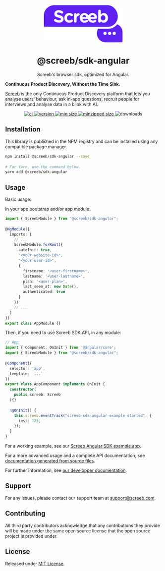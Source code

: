 <p align="center">
  <a href="https://screeb.app" alt="Screeb">
    <img src="https://raw.githubusercontent.com/ScreebApp/sdk-js/master/packages/screeb-sdk-angular/readme/screeb-logo.svg?token=GHSAT0AAAAAAB2OOPMGT2QD5TL3IRJN3CKCZDEYHJA" alt="Logo" height="120px" style="margin-top: 20px;"/>
  </a>
</p>
<h1 align="center">@screeb/sdk-angular</h1>
<p align="center">
  Screeb's browser sdk, optimized for Angular.

  <b>Continuous Product Discovery, Without the Time Sink.</b>

  <a href="https://screeb.app" alt="Screeb">Screeb</a> is the only Continuous Product Discovery platform that lets you analyse users' behaviour, ask in-app questions, recruit people for interviews and analyse data in a blink with AI.
</p>

<p align="center">
  <a href="https://github.com/ScreebApp/sdk-js/actions/workflows/node.js.yml" alt="ci">
    <img alt="ci" src="https://github.com/ScreebApp/sdk-js/actions/workflows/node.js.yml/badge.svg">
  </a>
  <a href="https://www.npmjs.com/package/@screeb/sdk-angular" alt="version">
    <img alt="version" src="https://img.shields.io/npm/v/@screeb/sdk-angular.svg" />
  </a>
  <a href="https://bundlephobia.com/package/@screeb/sdk-angular" alt="min size">
    <img alt="min size" src="https://img.shields.io/bundlephobia/min/@screeb/sdk-angular">
  </a>
  <a href="https://bundlephobia.com/package/@screeb/sdk-angular" alt="minzipped size">
    <img alt="minzipped size" src="https://img.shields.io/bundlephobia/minzip/@screeb/sdk-angular">
  </a>
<img alt="downloads" src="https://badgen.net/npm/dw/@screeb/sdk-angular" />
</p>


## Installation

This library is published in the NPM registry and can be installed using any compatible package manager.

```bash
npm install @screeb/sdk-angular --save

# For Yarn, use the command below.
yarn add @screeb/sdk-angular
```

## Usage

Basic usage:

In your app bootstrap and/or app module:

```ts
import { ScreebModule } from "@screeb/sdk-angular";

@NgModule({
  imports: [
    // ...
    ScreebModule.forRoot({
      autoInit: true,
      "<your-website-id>",
      "<your-user-id>",
      {
        firstname: '<user-firstname>',
        lastname: '<user-lastname>',
        plan: '<user-plan>',
        last_seen_at: new Date(),
        authenticated: true
      }
    })
    // ...
  ]
})
export class AppModule {}
```

Then, if you need to use Screeb SDK API, in any module:

```ts
// App
import { Component, OnInit } from '@angular/core';
import { ScreebModule } from "@screeb/sdk-angular";

@Component({
  selector: 'app',
  template: `...`
})
export class AppComponent implements OnInit {
  constructor(
    public screeb: Screeb
  ){}

  ngOnInit() {
    this.screeb.eventTrack("screeb-sdk-angular-example started", {
      test: 123,
    });
  }
}
```

For a working example, see our [Screeb Angular SDK example app](https://github.com/ScreebApp/sdk-js/tree/master/packages/screeb-sdk-angular-example).

For a more advanced usage and a complete API documentation, see [documentation generated from source files](https://github.com/ScreebApp/sdk-js/tree/master/packages/screeb-sdk-angular/docs).

For further information, see [our developper documentation](https://github.com/ScreebApp/developers).

## Support
For any issues, please contact our support team at support@screeb.com.

## Contributing
All third party contributors acknowledge that any contributions they provide will be made under the same open source license that the open source project is provided under.

## License

Released under [MIT License](https://github.com/ScreebApp/sdk-js/blob/master/LICENSE).